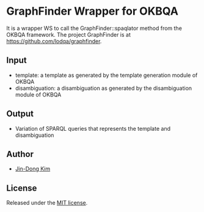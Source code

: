 GraphFinder Wrapper for OKBQA
=============================

It is a wrapper WS to call the GraphFinder::spaqlator method from the OKBQA framework.
The project GraphFinder is at https://github.com/lodqa/graphfinder.

Input
-----

* template: a template as generated by the template generation module of OKBQA
* disambiguation: a disambiguation as generated by the disambiguation module of OKBQA

Output
------

* Variation of SPARQL queries that represents the template and disambiguation

Author
------

* [Jin-Dong Kim](http://data.dbcls.jp/~jdkim/)

License
-------

Released under the [MIT license](http://opensource.org/licenses/MIT).
